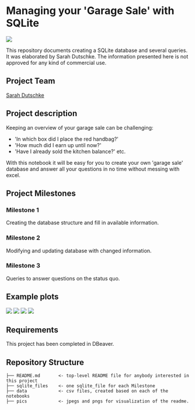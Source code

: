 # Managing your 'Garage Sale' with SQLite

![](/pics/garage_sale.jpg)

This repository documents creating a SQLite database and several queries. It was elaborated by  Sarah Dutschke. The information presented here is not approved for any kind of commercial use.

Project Team
-----------

[Sarah Dutschke](https://www.linkedin.com/in/sarah-dutschke/)

Project description
-------------------
Keeping an overview of your garage sale can be challenging:
 - 'In which box did I place the red handbag?'
 - 'How much did I earn up until now?'
 - 'Have I already sold the kitchen balance?' etc.

With this notebook it will be easy for you to create your own 'garage sale' database and answer all your questions in no time without messing with excel. 

Project Milestones
-------------------
### Milestone 1
Creating the database structure and fill in available information.

 ### Milestone 2
 Modifying and updating database with changed information.
 
 ### Milestone 3
 Queries to answer questions on the status quo.
 
Example plots
---------
![](database_structure.png)
![](creating_db.png)
![](query_1.png)
![](query_2.png)

Requirements
------------
This project has been completed in DBeaver.

Repository Structure
------------
    ├── README.md       <- top-level README file for anybody interested in this project
    ├── sqlite_files    <- one sqlite_file for each Milestone
    ├── data            <- csv files, created based on each of the notebooks
    ├── pics            <- jpegs and pngs for visualization of the readme.
